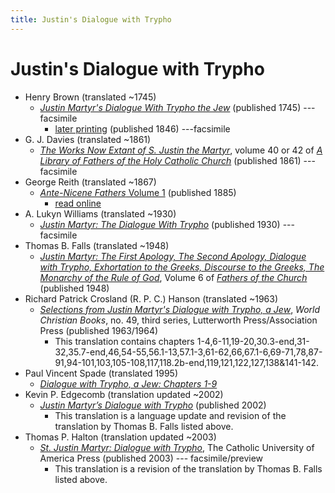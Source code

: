 ```yaml
---
title: Justin's Dialogue with Trypho
---
```


# Justin's Dialogue with Trypho

* Henry Brown (translated ~1745)
  * [*Justin Martyr's Dialogue With Trypho the Jew*](https://books.google.com/books?id=NIRPAAAAYAAJ) (published 1745) --- facsimile
    * [later printing](https://books.google.com/books?id=YCRLAQAAMAAJ) (published 1846) ---facsimile
* G. J. Davies (translated ~1861)
  * [*The Works Now Extant of S. Justin the Martyr*](https://archive.org/details/worksnowextantof40just), volume 40 or 42 of [*A Library of Fathers of the Holy Catholic Church*](alibraryoffathers.html) (published 1861) --- facsimile
* George Reith (translated ~1867)
  * [*Ante-Nicene Fathers* Volume 1](anf.html) (published 1885)
    * [read online](http://www.ccel.org/ccel/schaff/anf01.viii.iv.html)
* A. Lukyn Williams (translated ~1930)
  * [*Justin Martyr: The Dialogue With Trypho*](https://archive.org/details/SPCKJustinMartyr) (published 1930) --- facsimile
* Thomas B. Falls (translated ~1948)
  * [*Justin Martyr: The First Apology, The Second Apology, Dialogue with Trypho, Exhortation to the Greeks, Discourse to the Greeks, The Monarchy of the Rule of God*](https://archive.org/details/fathersofchurch0000unse), Volume 6 of [*Fathers of the Church*](fathersofthechurch.html) (published 1948)
* Richard Patrick Crosland (R. P. C.) Hanson (translated ~1963)
  * [*Selections from Justin Martyr's Dialogue with Trypho, a Jew*](https://archive.org/details/selectionsfromju0000just), *World Christian Books*, no. 49, third series, Lutterworth Press/Association Press (published 1963/1964)
    * This translation contains chapters 1-4,6-11,19-20,30.3-end,31-32,35.7-end,46,54-55,56.1-13,57.1-3,61-62,66,67.1-6,69-71,78,87-91,94-101,103,105-108,117,118.2b-end,119,121,122,127,138&141-142.
* Paul Vincent Spade (translated 1995)
  * [*Dialogue with Trypho, a Jew: Chapters 1-9*](spade_dialoguewithtrypho.pdf)
* Kevin P. Edgecomb (translation updated ~2002)
  * [*Justin Martyr’s Dialogue with Trypho*](https://www.bombaxo.com/justin-martyrs-dialogue-with-trypho/) (published 2002)
    * This translation is a language update and revision of the translation by Thomas B. Falls listed above.
* Thomas P. Halton (translation updated ~2003)
  * [*St. Justin Martyr: Dialogue with Trypho*](https://books.google.com/books?id=KPduBWG-nMMC), The Catholic University of America Press (published 2003) --- facsimile/preview
    * This translation is a revision of the translation by Thomas B. Falls listed above.

